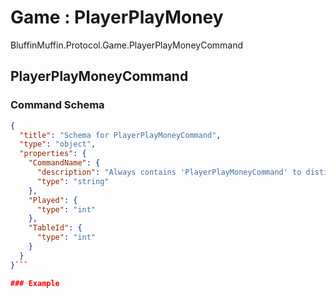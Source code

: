 # Game : PlayerPlayMoney

BluffinMuffin.Protocol.Game.PlayerPlayMoneyCommand

## PlayerPlayMoneyCommand

### Command Schema

```json
{
  "title": "Schema for PlayerPlayMoneyCommand",
  "type": "object",
  "properties": {
    "CommandName": {
      "description": "Always contains 'PlayerPlayMoneyCommand' to distinguish the command from others.",
      "type": "string"
    },
    "Played": {
      "type": "int"
    },
    "TableId": {
      "type": "int"
    }
  }
}```

### Example

